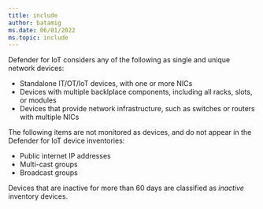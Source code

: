 ```yaml
---
title: include
author: batamig
ms.date: 06/01/2022
ms.topic: include
---
```


<!-- docutune:disable -->

Defender for IoT considers any of the following as single and unique network devices:

- Standalone IT/OT/IoT devices, with one or more NICs
- Devices with multiple backlplace components, including all racks, slots, or modules
- Devices that provide network infrastructure, such as switches or routers with multiple NICs

The following items are not monitored as devices, and do not appear in the Defender for IoT device inventories:

- Public internet IP addresses
- Multi-cast groups
- Broadcast groups

Devices that are inactive for more than 60 days are classified as *inactive* inventory devices.